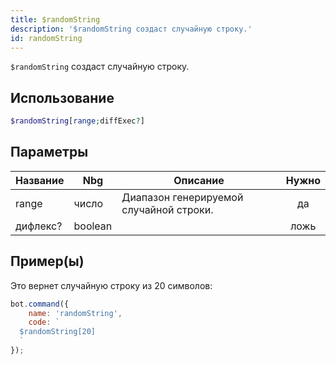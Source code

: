 ```yaml
---
title: $randomString
description: '$randomString создаст случайную строку.'
id: randomString
---
```


`$randomString` создаст случайную строку.

## Использование

```php
$randomString[range;diffExec?]
```

## Параметры

| Название | Nbg     | Описание                                | Нужно |
| -------- | ------- | --------------------------------------- |:-----:|
| range    | число   | Диапазон генерируемой случайной строки. |  да   |
| дифлекс? | boolean |                                         | ложь  |

## Пример(ы)

Это вернет случайную строку из 20 символов:

```javascript
bot.command({
    name: 'randomString',
    code: `
  $randomString[20]
  `
});
```
